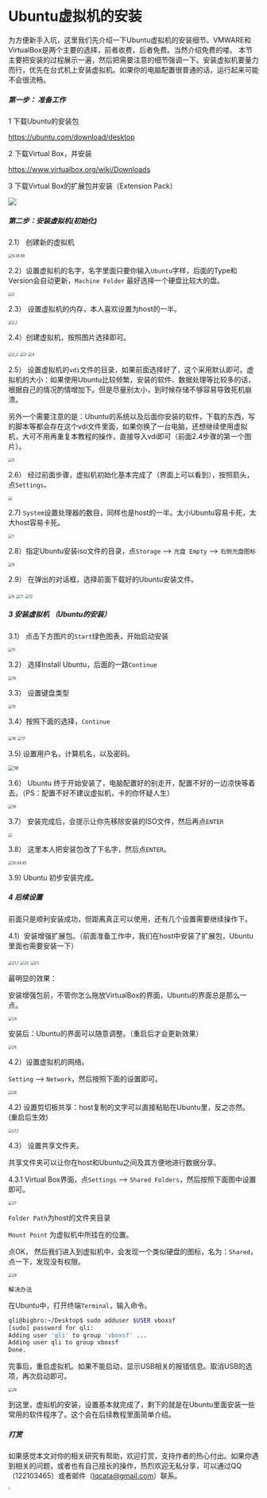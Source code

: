 # Ubuntu虚拟机的安装

为方便新手入坑，这里我们先介绍一下Ubuntu虚拟机的安装细节。VMWARE和VirtualBox是两个主要的选择，前者收费，后者免费。当然介绍免费的喽。 本节主要把安装的过程展示一遍，然后把需要注意的细节强调一下。安装虚拟机要量力而行，优先在台式机上安装虚拟机。如果你的电脑配置很普通的话，运行起来可能不会很流畅。

##### 第一步： 准备工作

1 下载Ubuntu的安装包

https://ubuntu.com/download/desktop

2 下载Virtual Box，并安装

https://www.virtualbox.org/wiki/Downloads

3 下载Virtual Box的扩展包并安装（Extension Pack）

![](IN11/VM_D.png)

##### 第二步：安装虚拟机(初始化)

2.1） 创建新的虚拟机

<img src="IN11/1.png" alt=" 9.38.59" style="zoom:50%;" />

2.2）设置虚拟机的名字，名字里面只要你输入`Ubuntu`字样，后面的Type和Version会自动更新，`Machine Folder` 最好选择一个硬盘比较大的盘。 

<img src="IN11/2.png" alt="2" style="zoom:50%;" />

2.3） 设置虚拟机的内存，本人喜欢设置为host的一半。

<img src="IN11/2_1.png" alt="2_1" style="zoom:50%;" />

2.4）创建虚拟机，按照图片选择即可。

<img src="IN11/2_2.png" alt="2_2" style="zoom:50%;" />

<img src="IN11/3.png" alt="3" style="zoom:50%;" />

<img src="IN11/4.png" alt="4" style="zoom:50%;" />

2.5） 设置虚拟机的`vdi`文件的目录，如果前面选择好了，这个采用默认即可。虚拟机的大小：如果使用Ubuntu比较频繁，安装的软件、数据处理等比较多的话，根据自己的情况酌情增加下。但是尽量别太小，到时候存储不够容易导致死机崩溃。

另外一个需要注意的是：Ubuntu的系统以及后面你安装的软件，下载的东西，写的脚本等都会存在这个vdi文件里面，如果你换了一台电脑，还想继续使用虚拟机，大可不用再重复本教程的操作，直接导入vdi即可（前面2.4步骤的第一个图片）。

<img src="IN11/5.png" alt="5" style="zoom:50%;" />



2.6） 经过前面步骤，虚拟机初始化基本完成了（界面上可以看到），按照箭头，点`Settings`。

<img src="IN11/6.png" style="zoom:50%;" />



2.7) `System`设置处理器的数目，同样也是host的一半。太小Ubuntu容易卡死，太大host容易卡死。

<img src="IN11/7.png" alt="7" style="zoom:50%;" />

2.8）指定Ubuntu安装iso文件的目录，点`Storage` --> `光盘 Empty` --> `右侧光盘图标` 

<img src="IN11/9.png" alt="9" style="zoom:50%;" />



2.9） 在弹出的对话框，选择前面下载好的Ubuntu安装文件。

<img src="IN11/10.png" alt="8" style="zoom:50%;" />

<img src="IN11/11.png" alt="11" style="zoom: 50%;" />



<img src="IN11/12.png" alt="12" style="zoom:50%;" />



##### 3 安装虚拟机 （Ubuntu的安装）

3.1） 点击下方图片的`Start`绿色图表，开始启动安装

<img src="IN11/13.png" alt="11" style="zoom:50%;" />



3.2） 选择Install Ubuntu，后面的一路`Continue`

<img src="IN11/14.png" alt="14" style="zoom:50%;" />

3.3） 设置键盘类型

<img src="IN11/15.png" alt="15" style="zoom:50%;" />



3.4）按照下面的选择，`Continue`

<img src="IN11/16.png" alt="16" style="zoom:50%;" />



<img src="IN11/17.png" alt="17" style="zoom:50%;" />

3.5) 设置用户名，计算机名，以及密码。

<img src="IN11/18.png" alt="18" style="zoom: 67%;" />



3.6） Ubuntu 终于开始安装了，电脑配置好的别走开，配置不好的一边凉快等着去。（PS：配置不好不建议虚拟机，卡的你怀疑人生）

<img src="IN11/19.png" alt="19" style="zoom:50%;" />



3.7） 安装完成后，会提示让你先移除安装的ISO文件，然后再点`ENTER`

<img src="IN11/20.png" style="zoom:50%;" />



3.8） 这里本人把安装包改了下名字，然后点`ENTER`。

<img src="IN11/21.png" alt=" 10.04.45" style="zoom:50%;" />

3.9) Ubuntu 初步安装完成。



##### 4 后续设置

前面只是顺利安装成功，但距离真正可以使用，还有几个设置需要继续操作下。

4.1）安装增强扩展包。（前面准备工作中，我们在host中安装了扩展包，Ubuntu里面也需要安装一下）

<img src="IN11/21_1.png" alt="21_1" style="zoom:50%;" />

<img src="IN11/22.png" alt="22" style="zoom:50%;" />

<img src="IN11/23.png" alt="23" style="zoom:50%;" />



最明显的效果：

安装增强包前，不管你怎么拖放VirtualBox的界面，Ubuntu的界面总是那么一点。

<img src="IN11/24.png" alt="24" style="zoom:50%;" />



安装后：Ubuntu的界面可以随意调整。（重启后才会更新效果）

<img src="IN11/25.png" alt="25" style="zoom:50%;" />



4.2）设置虚拟机的网络。

`Setting` --> `Network`，然后按照下面的设置即可。

<img src="IN11/26.png" alt="26" style="zoom:50%;" />



4.2) 设置剪切板共享：host复制的文字可以直接粘贴在Ubuntu里，反之亦然。(重启后生效)

<img src="IN11/27_1.png" alt="27_1" style="zoom:50%;" />



4.3） 设置共享文件夹。

共享文件夹可以让你在host和Ubuntu之间及其方便地进行数据分享。

4.3.1 Virtual Box界面，点`Settings` --> `Shared Folders`，然后按照下面图中设置即可。



<img src="IN11/27.png" alt="27" style="zoom:50%;" />



`Folder Path`为host的文件夹目录

`Mount Point` 为虚拟机中所挂在的位置。

点OK， 然后我们进入到虚拟机中，会发现一个类似硬盘的图标，名为：`Shared`，点一下，发现没有权限。

<img src="IN11/28.png" alt="28" style="zoom:50%;" />



`解决办法`

在Ubuntu中，打开终端`Terminal`，输入命令。

```bash
qli@bigbro:~/Desktop$ sudo adduser $USER vboxsf 
[sudo] password for qli: 
Adding user 'qli' to group 'vboxsf' ...
Adding user qli to group vboxsf
Done.
```

完事后，重启虚拟机。如果不能启动，显示USB相关的报错信息。取消USB的选项，再次启动即可。

<img src="IN11/29.png" alt="28" style="zoom:50%;" />



到这里，虚拟机的安装，设置基本就完成了，剩下的就是在Ubuntu里面安装一些常用的软件程序了。这个会在后续教程里面简单介绍。



##### 打赏

如果感觉本文对你的相关研究有帮助，欢迎打赏，支持作者的热心付出。如果你遇到相关的问题，或者也有自己擅长的操作，热烈欢迎无私分享，可以通过QQ（122103465）或者邮件（lqcata@gmail.com）联系。

<img src="IN11/打赏码.jpg" style="zoom:25%;" />